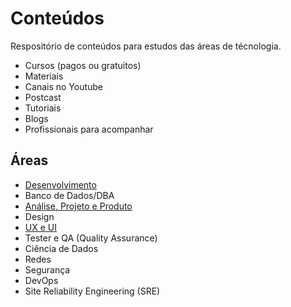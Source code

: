 # Conteúdos
Respositório de conteúdos para estudos das áreas de técnologia.
- Cursos (pagos ou gratuitos)
- Materiais
- Canais no Youtube
- Postcast
- Tutoriais
- Blogs
- Profissionais para acompanhar


## Áreas

- [Desenvolvimento](./desenvolvimento.md)
- Banco de Dados/DBA
- [Análise, Projeto e Produto](./analise--projeto-produto.md)
- Design
- [UX e UI](ux-ui.md)
- Tester e QA (Quality Assurance)
- Ciência de Dados
- Redes
- Segurança
- DevOps
- Site Reliability Engineering (SRE)
